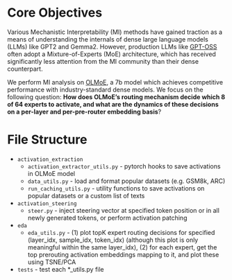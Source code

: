 # Core Objectives

Various Mechanistic Interpretability (MI) methods have gained traction as a means of understanding the internals of dense large language models (LLMs) like GPT2 and Gemma2. However, production LLMs like [GPT-OSS](https://openai.com/index/introducing-gpt-oss/) often adopt a Mixture-of-Experts (MoE) architecture, which has received significantly less attention from the MI community than their dense counterpart. 

We perform MI analysis on [OLMoE](https://arxiv.org/pdf/2409.02060), a 7b model which achieves competitive performance with industry-standard dense models. We focus on the following question: **How does OLMoE’s routing mechanism decide which 8 of 64 experts to activate, and what are the dynamics of these decisions on a per-layer and per-pre-router embedding basis**?

# File Structure
 - `activation_extraction`
   - `activation_extractor_utils.py` - pytorch hooks to save activations in OLMoE model
   - `data_utils.py` - load and format popular datasets (e.g. GSM8k, ARC)
   - `run_caching_utils.py` - utility functions to save activations on popular datasets or a custom list of texts
 - `activation_steering`  
   - `steer.py` - inject steering vector at specified token position or in all newly generated tokens, or perform activation patching
 - `eda`
   - `eda_utils.py` - (1) plot topK expert routing decisions for specified (layer_idx, sample_idx, token_idx) (although this plot is only meaningful within the same layer_idx), (2) for each expert, get the top prerouting activation embeddings mapping to it, and plot these using TSNE/PCA
 - `tests` - test each *_utils.py file